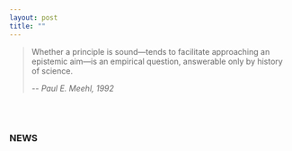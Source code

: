 ```yaml
---
layout: post
title: ""
---
```




> Whether a principle is sound—tends to facilitate approaching an epistemic aim—is an empirical question, answerable only by history of science.
>
> -- <cite>Paul E. Meehl, 1992</cite>

<br>

<br>

### NEWS

<html lang="en">
<head>
    <meta charset="UTF-8">
    <meta name="viewport" content="width=device-width, initial-scale=1.0">
    <title>News Page</title>
    <style>
        .news-frame {
            width: 100%; 
            background-color: #fff;
        }

        .news-item {
            border: 1px solid #ddd;
            padding: 10px;
            margin-bottom: 10px;
            background-color: rgba(255, 255, 255, 0);
        }

        h2 {
            color: #333;
            cursor: pointer; 
        }

        p {
            color: #666;
        }
         .read-more {
            color: #000;
            cursor: pointer;
            font-weight: bold;
        }
    </style>
</head>

<body>
        <div class="news-item" onclick="window.location.href='news/reproducible_workshop';">
        <h2>New workshop announced: A Workflow for Open Reproducible Code in Science (WORCS)</h2>
        <p>We are excited to announce that registration is now open for our first workshop of the new academic year. In the morning session, Casper van Lissa will introduce the fundamental principles of reproducible... <a class="read-more" href="news/reproducible_workshop">Read more</a> </p>
    </div>
   <div class="news-frame">
        <div class="news-item" onclick="window.location.href='news/phdday_announce';">
        <h2>First PMGS PhD Day Conference</h2>
        <p>We're excited to announce that registration is now open for the first Paul Meehl Graduate School PhD Day conference. This session can present a great oppuntunity for PhD students to get feedback on their work from experts and peers ... <a class="read-more" href="news/phdday_announce">Read more</a> </p>
    </div> 
   <div class="news-frame">
        <div class="news-item" onclick="window.location.href='news/News_fourth';">
        <h2>New workshop announced: Advanced Topics in Data Simulation</h2>
        <p>We're excited to announce that registration is now open for the fourth (and the last for this academic year) workshop of the Paul Meehl Graduate School. During the morning session, Lisa DeBruine will discuss ... <a class="read-more" href="news/News_fourth">Read more</a> </p>
    </div>
    <div class="news-item" onclick="window.location.href='news/thirdworkshop';">
        <h2>New workshop announced: Value, Diversity and Epistemic Inclusion in Science</h2>
        <p>We're excited to announce that registration is now open for the third workshop of the Paul Meehl Graduate School. During the morning session, Vlasta Sikimić will delve into the network of values ... <a class="read-more" href="news/thirdworkshop">Read more</a> </p>
    </div>
</body>
       
</html>

